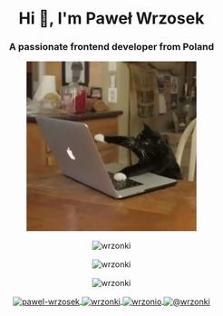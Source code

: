 <h1 align="center">Hi 👋, I'm Paweł Wrzosek</h1>
<h3 align="center">A passionate frontend developer from Poland</h3>
<div align="center">
  <img height="300px" src="https://github.com/wrzonki/wrzonki/blob/master/kitten.gif" />
  <p align="center">
    <img src="https://komarev.com/ghpvc/?username=wrzonki" alt="wrzonki" />
  </p>

  <p>
    <img align="center" src="https://github-readme-stats.vercel.app/api/top-langs/?username=wrzonki&layout=compact&hide=html" alt="wrzonki" />
  </p>

  <p>
    <img align="center" src="https://github-readme-stats.vercel.app/api?username=wrzonki&show_icons=true" alt="wrzonki" />
  </p>

  <p align="center">
    <a href="https://linkedin.com/in/pawel-wrzosek" target="blank">
      <img align="center" src="https://cdn.jsdelivr.net/npm/simple-icons@3.0.1/icons/linkedin.svg" alt="pawel-wrzosek" height="30" width="30" />
    </a>
    <a href="https://fb.com/wrzonki" target="blank">
      <img align="center" src="https://cdn.jsdelivr.net/npm/simple-icons@3.0.1/icons/facebook.svg" alt="wrzonki" height="30" width="30" />
    </a>
    <a href="https://instagram.com/wrzonio" target="blank">
      <img align="center" src="https://cdn.jsdelivr.net/npm/simple-icons@3.0.1/icons/instagram.svg" alt="wrzonio" height="30" width="30" />
    </a>
    <a href="https://medium.com/@wrzonki" target="blank">
      <img align="center" src="https://cdn.jsdelivr.net/npm/simple-icons@3.0.1/icons/medium.svg" alt="@wrzonki" height="30"  width="30" />
    </a>
  </p>
</div>
